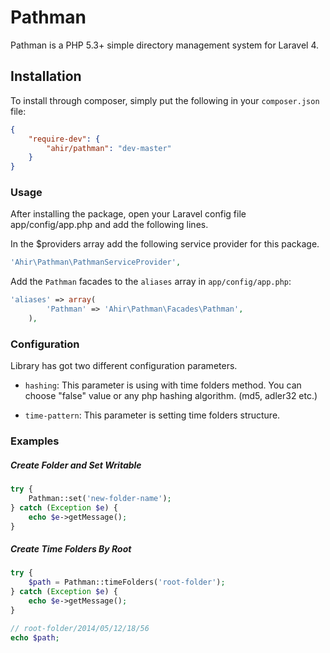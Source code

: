 # Pathman

Pathman is a PHP 5.3+ simple directory management system for Laravel 4.

## Installation

To install through composer, simply put the following in your `composer.json` file:

```json
{
	"require-dev": {
		"ahir/pathman": "dev-master"
	}
}
```

### Usage

After installing the package, open your Laravel config file app/config/app.php and add the following lines.

In the $providers array add the following service provider for this package.

```php
'Ahir\Pathman\PathmanServiceProvider',
```
Add the `Pathman` facades to the `aliases` array in `app/config/app.php`:

```php
'aliases' => array(
		'Pathman' => 'Ahir\Pathman\Facades\Pathman',
	),
```

### Configuration

Library has got two different configuration parameters.

* `hashing`: This parameter is using with time folders method. You can choose "false" value or any php hashing algorithm. (md5, adler32 etc.)

* `time-pattern`: This parameter is setting time folders structure.

### Examples

##### Create Folder and Set Writable

```php	
try {
	Pathman::set('new-folder-name');
} catch (Exception $e) {
	echo $e->getMessage();
}
```

##### Create Time Folders By Root


```php
try {
	$path = Pathman::timeFolders('root-folder');
} catch (Exception $e) {
	echo $e->getMessage();
}

// root-folder/2014/05/12/18/56
echo $path;
```
